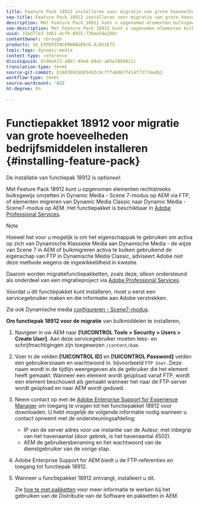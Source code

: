 ```yaml
---
title: Feature Pack 18912 installeren voor migratie van grote hoeveelheden bedrijfsmiddelen
seo-title: Feature Pack 18912 installeren voor migratie van grote hoeveelheden bedrijfsmiddelen
description: Met Feature Pack 18912 kunt u opgenomen elementen bulksgewijs via FTP importeren of elementen migreren van Dynamic Media Classic naar Dynamic Media in AEM. Dit optionele functiepakket is verkrijgbaar bij Adobe-ondersteuning.
seo-description: Met Feature Pack 18912 kunt u opgenomen elementen bulksgewijs via FTP importeren of elementen migreren van Dynamic Media Classic naar Dynamic Media in AEM. Dit optionele functiepakket is verkrijgbaar bij Adobe-ondersteuning.
uuid: 316d77e3-3d61-4cf0-8955-726ee54e268c
contentOwner: rbrough
products: SG_EXPERIENCEMANAGER/6.4/ASSETS
topic-tags: dynamic-media
content-type: reference
discoiquuid: 6198e613-a867-49a8-b9a5-a05e7889821c
translation-type: tm+mt
source-git-commit: b1603091bb05493c9cfffa6067f414f73774edb2
workflow-type: tm+mt
source-wordcount: '421'
ht-degree: 0%

---
```



# Functiepakket 18912 voor migratie van grote hoeveelheden bedrijfsmiddelen installeren {#installing-feature-pack}

De installatie van functiepak 18912 is _optioneel_.

Met Feature Pack 18912 kunt u opgenomen elementen rechtstreeks bulksgewijs omzetten in Dynamic Media - Scene 7-modus op AEM via FTP, of elementen migreren van Dynamic Media Classic naar Dynamic Media - Scene7-modus op AEM. Het functiepakket is beschikbaar in [Adobe Professional Services](https://www.adobe.com/experience-cloud/consulting-services.html).

>[!NOTE]
>
>Hoewel het voor u mogelijk is om het eigenschappak te gebruiken om activa op zich van Dynamische Klassieke Media aan Dynamische Media - de wijze van Scene 7 in AEM of bulkmigreren activa te bulken gebruikend de eigenschap van FTP in Dynamische Media Classic, adviseert Adobe *niet* deze methode wegens de ingewikkeldheid in kwestie.
>
>Daarom worden migratiefunctiepakketten, zoals deze, *alleen* ondersteund als onderdeel van een migratieproject via [Adobe Professional Services](https://www.adobe.com/experience-cloud/consulting-services.html).

Voordat u dit functiepakket kunt installeren, moet u eerst een servicegebruiker maken en die informatie aan Adobe verstrekken.

Zie ook Dynamische media [configureren - Scene7-modus](https://helpx.adobe.com/experience-manager/6-4/assets/using/config-dms7.html).

**Om functiepak 18912 voor de migratie** van bulkmiddelen te installeren,

1. Navigeer in uw AEM naar **[!UICONTROL Tools > Security > Users > Create User]**. Aan deze servicegebruiker moeten lees- en schrijfmachtigingen zijn toegewezen `/content/dam`.
1. Voer in de velden **[!UICONTROL ID]** en **[!UICONTROL Password]** velden een gebruikersnaam en wachtwoord in. bijvoorbeeld `FTP User`. Deze naam wordt in de tijdlijn weergegeven als de gebruiker die het element heeft gemaakt. Wanneer een element wordt geüpload vanaf FTP, wordt een element beschouwd als gemaakt wanneer het naar de FTP-server wordt geüpload en naar AEM wordt geduwd.
1. Neem contact op met de [Adobe Enterprise Support for Experience Manager](https://helpx.adobe.com/nl/contact/enterprise-support.ec.html) om toegang te vragen tot het functiepakket 18912 voor downloaden. U hebt mogelijk de volgende informatie nodig wanneer u contact opneemt met de ondersteuningsafdeling:

   * IP van de server adres voor uw instantie van de Auteur, met inbegrip van het havenaantal (door gebrek, is het havenaantal 4502).
   * AEM de gebruikersbenaming en het wachtwoord van de dienstgebruiker van de vorige stap.

1. Adobe Enterprise Support for AEM biedt u de FTP-referenties en toegang tot functiepak 18912.

1. Wanneer u functiepakket 18912 ontvangt, installeert u dit.

   Zie [hoe te met pakketten](/help/sites-administering/package-manager.md) voor meer informatie te werken bij het gebruiken van de Distributie van de Software en pakketten in AEM.
